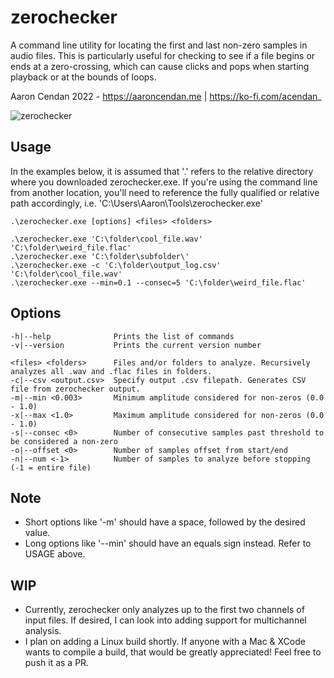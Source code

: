 # zerochecker
A command line utility for locating the first and last non-zero samples in audio files.
This is particularly useful for checking to see if a file begins or ends at a zero-crossing,
which can cause clicks and pops when starting playback or at the bounds of loops. 

Aaron Cendan 2022 - https://aaroncendan.me | https://ko-fi.com/acendan_

![zerochecker](https://user-images.githubusercontent.com/65690085/186048220-d843ab0d-1e44-40d7-bb7c-a56042da7129.png)

## Usage
In the examples below, it is assumed that '.\' refers to the relative directory where you downloaded
zerochecker.exe. If you're using the command line from another location, you'll need to reference
the fully qualified or relative path accordingly, i.e. 'C:\Users\Aaron\Tools\zerochecker.exe'

    .\zerochecker.exe [options] <files> <folders>
    
    .\zerochecker.exe 'C:\folder\cool_file.wav' 'C:\folder\weird_file.flac'
    .\zerochecker.exe 'C:\folder\subfolder\'
    .\zerochecker.exe -c 'C:\folder\output_log.csv' 'C:\folder\cool_file.wav'
    .\zerochecker.exe --min=0.1 --consec=5 'C:\folder\weird_file.flac'

## Options
    -h|--help              Prints the list of commands
    -v|--version           Prints the current version number
    
    <files> <folders>      Files and/or folders to analyze. Recursively analyzes all .wav and .flac files in folders.
    -c|--csv <output.csv>  Specify output .csv filepath. Generates CSV file from zerochecker output.
    -m|--min <0.003>       Minimum amplitude considered for non-zeros (0.0 - 1.0)
    -x|--max <1.0>         Maximum amplitude considered for non-zeros (0.0 - 1.0)
    -s|--consec <0>        Number of consecutive samples past threshold to be considered a non-zero
    -o|--offset <0>        Number of samples offset from start/end
    -n|--num <-1>          Number of samples to analyze before stopping (-1 = entire file)
    
## Note
- Short options like '-m' should have a space, followed by the desired value.
- Long options like '--min' should have an equals sign instead. Refer to USAGE above.
    
## WIP
- Currently, zerochecker only analyzes up to the first two channels of input files. 
  If desired, I can look into adding support for multichannel analysis.
- I plan on adding a Linux build shortly. If anyone with a Mac & XCode wants to compile a build,
  that would be greatly appreciated! Feel free to push it as a PR. 
